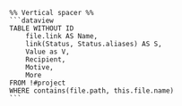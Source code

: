 ````pack-source list
%% Vertical spacer %%
```dataview
TABLE WITHOUT ID
    file.link AS Name,
    link(Status, Status.aliases) AS S,
    Value as V,
    Recipient,
    Motive,
    More
FROM !#project
WHERE contains(file.path, this.file.name)
```
````